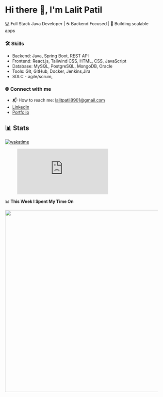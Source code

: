 # Hi there 👋, I'm Lalit Patil

💻 Full Stack Java Developer | ☕ Backend Focused | 🚀 Building scalable apps  

### 🛠 Skills
- Backend: Java, Spring Boot, REST API
- Frontend: React.js, Tailwind CSS, HTML, CSS, JavaScript
- Database: MySQL, PostgreSQL, MongoDB, Oracle
- Tools: Git, GitHub, Docker, Jenkins,Jira
- SDLC - agile/scrum, 


<!---### 📊 GitHub Stats
![Lalit's GitHub stats](https://github-readme-stats.vercel.app/api?username=lalitpatil&show_icons=true&theme=dark) --->

### 🌐 Connect with me
- 📬 How to reach me: [lalitpatil8901@gmail.com](mailto:lalitpatil8901@gmail.com)
- [LinkedIn](https://www.linkedin.com/in/lalitpatil8901/)
- [Portfolio](https://lalitpatil891.github.io/MyPortfolio/)


## 📊 Stats
[![wakatime](https://wakatime.com/badge/user/018db10d-ffa2-442f-8d5f-13e55623110b.svg)](https://wakatime.com/@018db10d-ffa2-442f-8d5f-13e55623110b)

<figure><embed src="https://wakatime.com/share/@lalitpatil891/fc61cf08-6785-41c7-a6f3-9973408ea2a9.svg"></embed></figure>

📊 <b>This Week I Spent My Time On</b>


<!---END_SECTION:waka--->
<img src="https://wakatime.com/share/@lalitpatil891/8c66580b-4f86-43d4-b422-171481d9115a.png"  width="600em" align="center"/>

<br/>
